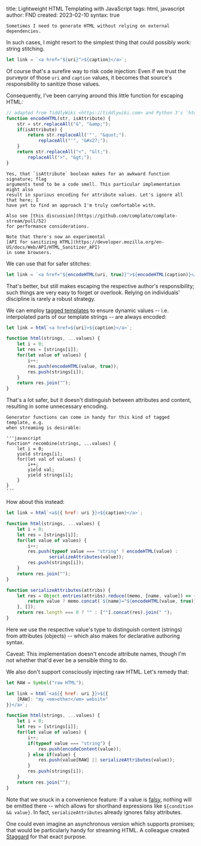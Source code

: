 title: Lightweight HTML Templating with JavaScript
tags: html, javascript
author: FND
created: 2023-02-10
syntax: true

```intro
Sometimes I need to generate HTML without relying on external dependencies.
```

In such cases, I might resort to the simplest thing that could possibly work:
string stitching.

```javascript
let link = `<a href="${uri}">${caption}</a>`;
```

Of course that's a surefire way to risk code injection: Even if we trust the
purveyor of those `uri` and `caption` values, it becomes that source's
responsibility to sanitize those values.

Consequently, I've been carrying around this little function for escaping
HTML:

```javascript
// adapted from TiddlyWiki <https://tiddlywiki.com> and Python 3's `html` module
function encodeHTML(str, isAttribute) {
    str = str.replaceAll("&", "&amp;");
    if(isAttribute) {
        return str.replaceAll('"', "&quot;").
            replaceAll("'", "&#x27;");
    }
    return str.replaceAll("<", "&lt;").
        replaceAll(">", "&gt;");
}
```

```aside compact
Yes, that `isAttribute` boolean makes for an awkward function signature; flag
arguments tend to be a code smell. This particular implementation might also
result in spurious encoding for attribute values. Let's ignore all that here; I
have yet to find an approach I'm truly comfortable with.

Also see [this discussion](https://github.com/complate/complate-stream/pull/52)
for performance considerations.

Note that there's now an experimental
[API for sanitizing HTML](https://developer.mozilla.org/en-US/docs/Web/API/HTML_Sanitizer_API)
in some browsers.
```

We can use that for safer stitches:

```javascript
let link = `<a href="${encodeHTML(uri, true)}">${encodeHTML(caption)}</a>`;
```

That's better, but still makes escaping the respective author's responsibility;
such things are very easy to forget or overlook. Relying on
individuals' discipline is rarely a robust strategy.

We can employ
[tagged templates](https://developer.mozilla.org/en-US/docs/Web/JavaScript/Reference/Template_literals#tagged_templates)
to ensure dynamic values -- i.e. interpolated parts of our template strings --
are always encoded:

```javascript
let link = html`<a href=${uri}>${caption}</a>`;

function html(strings, ...values) {
    let i = 0;
    let res = [strings[i]];
    for(let value of values) {
        i++;
        res.push(encodeHTML(value, true));
        res.push(strings[i]);
    }
    return res.join("");
}
```

That's a lot safer, but it doesn't distinguish between attributes and
content, resulting in some unnecessary encoding.

```aside
Generator functions can come in handy for this kind of tagged template, e.g.
when streaming is desirable:

'''javascript
function* recombine(strings, ...values) {
    let i = 0;
    yield strings[i];
    for(let val of values) {
        i++;
        yield val;
        yield strings[i];
    }
}
'''
```

How about this instead:

```javascript
let link = html`<a${{ href: uri }}>${caption}</a>`;

function html(strings, ...values) {
    let i = 0;
    let res = [strings[i]];
    for(let value of values) {
        i++;
        res.push(typeof value === "string" ? encodeHTML(value) :
                serializeAttributes(value));
        res.push(strings[i]);
    }
    return res.join("");
}

function serializeAttributes(attribs) {
    let res = Object.entries(attribs).reduce((memo, [name, value]) => {
        return value ? memo.concat(`${name}="${encodeHTML(value, true)}"`) : memo;
    }, []);
    return res.length === 0 ? "" : [""].concat(res).join(" ");
}
```

Here we use the respective value's type to distinguish content (strings) from
attributes (objects) -- which also makes for declarative authoring syntax.

Caveat: This implementation doesn't encode attribute names, though I'm not
whether that'd ever be a sensible thing to do.

We also don't support consciously injecting raw HTML. Let's remedy that:

```javascript
let RAW = Symbol("raw HTML");

let link = html`<a${{ href: uri }}>${{
    [RAW]: "my <em>other</em> website"
}}</a>`;

function html(strings, ...values) {
    let i = 0;
    let res = [strings[i]];
    for(let value of values) {
        i++;
        if(typeof value === "string") {
            res.push(encodeContent(value));
        } else if(value) {
            res.push(value[RAW] || serializeAttributes(value));
        }
        res.push(strings[i]);
    }
    return res.join("");
}
```

Note that we snuck in a convenience feature: If a value is
[falsy](https://developer.mozilla.org/en-US/docs/Glossary/Falsy), nothing will
be emitted there -- which allows for shorthand expressions like
`${condition && value}`. In fact, `serializeAttributes` already ignores falsy
attributes.

One could even imagine an asynchronous version which supports promises; that
would be particularly handy for streaming HTML. A colleague created
[Staggard](https://deno.land/x/staggard) for that exact purpose.
